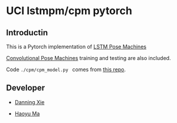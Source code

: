 # UCI lstmpm/cpm pytorch



## Introductin

This is a Pytorch implementation of [ LSTM Pose Machines](https://arxiv.org/pdf/1712.06316.pdf)

 [Convolutional Pose Machines](https://arxiv.org/pdf/1602.00134.pdf) training and testing are also included.

Code `./cpm/cpm_model.py ` comes from [this repo](https://github.com/JindongJiang/WeightedLoss_Convolutional_Pose_Machines_PyTorch).

## Developer

- [Danning Xie](https://github.com/DNXie)

- [Haoyu Ma](https://github.com/HowieMa)

  

  




